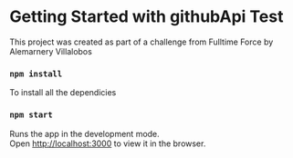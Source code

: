 # Getting Started with githubApi Test

This project was created as part of a challenge from Fulltime Force by Alemarnery Villalobos

### `npm install`

To install all the dependicies

### `npm start`

Runs the app in the development mode.\
Open [http://localhost:3000](http://localhost:3000) to view it in the browser.
